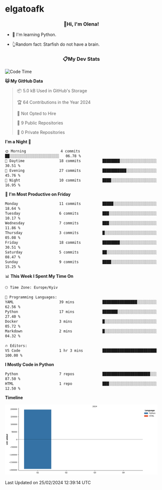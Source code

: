 # elgatoafk

### <div align="center">👋Hi, I'm Olena!</div>

- 🤖 I'm learning Python.

- 👆Random fact: Starfish do not have a brain.

### <div align="center">📋My Dev Stats</div>
<!--START_SECTION:waka-->
![Code Time](http://img.shields.io/badge/Code%20Time-2%20hrs%2040%20mins-blue)

**🐱 My GitHub Data** 

> 📦 5.0 kB Used in GitHub's Storage 
 > 
> 🏆 64 Contributions in the Year 2024
 > 
> 🚫 Not Opted to Hire
 > 
> 📜 9 Public Repositories 
 > 
> 🔑 0 Private Repositories 
 > 
**I'm a Night 🦉** 

```text
🌞 Morning                4 commits           ██░░░░░░░░░░░░░░░░░░░░░░░   06.78 % 
🌆 Daytime                18 commits          ████████░░░░░░░░░░░░░░░░░   30.51 % 
🌃 Evening                27 commits          ███████████░░░░░░░░░░░░░░   45.76 % 
🌙 Night                  10 commits          ████░░░░░░░░░░░░░░░░░░░░░   16.95 % 
```
📅 **I'm Most Productive on Friday** 

```text
Monday                   11 commits          █████░░░░░░░░░░░░░░░░░░░░   18.64 % 
Tuesday                  6 commits           ███░░░░░░░░░░░░░░░░░░░░░░   10.17 % 
Wednesday                7 commits           ███░░░░░░░░░░░░░░░░░░░░░░   11.86 % 
Thursday                 3 commits           █░░░░░░░░░░░░░░░░░░░░░░░░   05.08 % 
Friday                   18 commits          ████████░░░░░░░░░░░░░░░░░   30.51 % 
Saturday                 5 commits           ██░░░░░░░░░░░░░░░░░░░░░░░   08.47 % 
Sunday                   9 commits           ████░░░░░░░░░░░░░░░░░░░░░   15.25 % 
```


📊 **This Week I Spent My Time On** 

```text
🕑︎ Time Zone: Europe/Kyiv

💬 Programming Languages: 
YAML                     39 mins             ████████████████░░░░░░░░░   62.56 % 
Python                   17 mins             ███████░░░░░░░░░░░░░░░░░░   27.40 % 
Docker                   3 mins              █░░░░░░░░░░░░░░░░░░░░░░░░   05.72 % 
Markdown                 2 mins              █░░░░░░░░░░░░░░░░░░░░░░░░   04.32 % 

🔥 Editors: 
VS Code                  1 hr 3 mins         █████████████████████████   100.00 % 
```

**I Mostly Code in Python** 

```text
Python                   7 repos             ██████████████████████░░░   87.50 % 
HTML                     1 repo              ███░░░░░░░░░░░░░░░░░░░░░░   12.50 % 
```



**Timeline**

![Lines of Code chart](https://raw.githubusercontent.com/elgatoafk/elgatoafk/main/assets/bar_graph.png)


 Last Updated on 25/02/2024 12:39:14 UTC
<!--END_SECTION:waka-->
